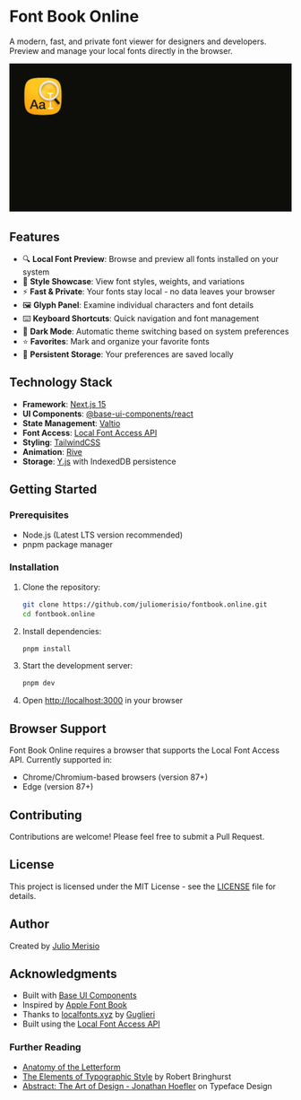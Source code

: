 # Font Book Online

A modern, fast, and private font viewer for designers and developers. Preview and manage your local fonts directly in the browser.

![Font Book Online](public/og-image.png)

## Features

- 🔍 **Local Font Preview**: Browse and preview all fonts installed on your system
- 🎨 **Style Showcase**: View font styles, weights, and variations
- ⚡ **Fast & Private**: Your fonts stay local - no data leaves your browser
- 🖼️ **Glyph Panel**: Examine individual characters and font details
- ⌨️ **Keyboard Shortcuts**: Quick navigation and font management
- 🌙 **Dark Mode**: Automatic theme switching based on system preferences
- ⭐ **Favorites**: Mark and organize your favorite fonts
- 💾 **Persistent Storage**: Your preferences are saved locally

## Technology Stack

- **Framework**: [Next.js 15](https://nextjs.org/)
- **UI Components**: [@base-ui-components/react](https://github.com/base-ui-components/react)
- **State Management**: [Valtio](https://github.com/pmndrs/valtio)
- **Font Access**: [Local Font Access API](https://developer.mozilla.org/en-US/docs/Web/API/Local_Font_Access_API)
- **Styling**: [TailwindCSS](https://tailwindcss.com/)
- **Animation**: [Rive](https://rive.app/)
- **Storage**: [Y.js](https://github.com/yjs/yjs) with IndexedDB persistence

## Getting Started

### Prerequisites

- Node.js (Latest LTS version recommended)
- pnpm package manager

### Installation

1. Clone the repository:
   ```bash
   git clone https://github.com/juliomerisio/fontbook.online.git
   cd fontbook.online
   ```

2. Install dependencies:
   ```bash
   pnpm install
   ```

3. Start the development server:
   ```bash
   pnpm dev
   ```

4. Open [http://localhost:3000](http://localhost:3000) in your browser

## Browser Support

Font Book Online requires a browser that supports the Local Font Access API. Currently supported in:

- Chrome/Chromium-based browsers (version 87+)
- Edge (version 87+)

## Contributing

Contributions are welcome! Please feel free to submit a Pull Request.

## License

This project is licensed under the MIT License - see the [LICENSE](LICENSE) file for details.

## Author

Created by [Julio Merisio](https://juliomerisio.com)

## Acknowledgments

- Built with [Base UI Components](https://github.com/base-ui-components/react)
- Inspired by [Apple Font Book](https://support.apple.com/en-mz/guide/font-book/welcome/mac)
- Thanks to [localfonts.xyz](https://localfonts.xyz/) by [Guglieri](https://guglieri.com/)
- Built using the [Local Font Access API](https://wicg.github.io/local-font-access/)

### Further Reading
- [Anatomy of the Letterform](https://pangrampangram.com/blogs/journal/anatomy-of-the-letterform)
- [The Elements of Typographic Style](https://archive.org/details/the-elements-of-typographic-style-robert-bringhurst-z-lib.org) by Robert Bringhurst
- [Abstract: The Art of Design - Jonathan Hoefler](https://www.dailymotion.com/video/x8kgp1c) on Typeface Design